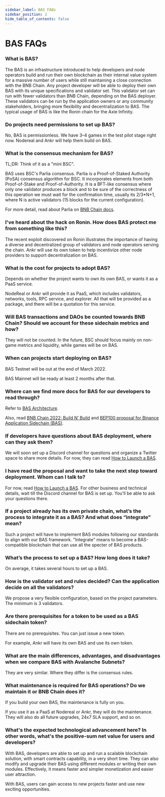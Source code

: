 ```yaml
---
sidebar_label: BAS FAQs
sidebar_position: 2
hide_table_of_contents: false
---
```

# BAS FAQs

### What is BAS? 
The BAS is an infrastructure introduced to help developers and node operators build and run their own blockchain as their internal value system for a massive number of users while still maintaining a close connection with the BNB Chain. Any project developer will be able to deploy their own BAS with its unique specifications and validator set. This validator set can run with fewer validators than BNB Chain, depending on the BAS deployer. These validators can be run by the application owners or any community stakeholders, bringing more flexibility and decentralization to BAS. The typical usage of BAS is like the Ronin chain for the Axie Infinity.

### Do projects need permissions to set up BAS? 
No, BAS is permissionless. We have 3–4 games in the test pilot stage right now. Nodereal and Ankr will help them build on BAS.

### What is the consensus mechanism for BAS? 
TL;DR: Think of it as a "mini BSC".

BAS uses BSC's Parlia consensus. Parlia is a Proof-of-Staked Authority (PoSA) consensus algorithm for BSC. It incorporates elements from both Proof-of-Stake and Proof-of-Authority. It is a BFT-like consensus where only one validator produces a block and to be sure of the correctness of this operation we must wait for the confirmation time, usually its 2/3*N+1, where N is active validators (15 blocks for the current configuration).

For more detail, read about Parlia on [BNB Chain docs](https://docs.bnbchain.org/docs/learn/consensus#consensus-protocol).

### I've heard about the hack on Ronin. How does BAS protect me from something like this?
The recent exploit discovered on Ronin illustrates the importance of having a diverse and decentralized group of validators and node operators serving the chain. Ankr will use its own token to help incentivize other node providers to support decentralization on BAS.

### What is the cost for projects to adopt BAS? 
Depends on whether the project wants to own its own BAS, or wants it as a PaaS service. 

NodeReal or Ankr will provide it as PaaS, which includes validators, networks, tools, RPC service, and explorer. All that will be provided as a package, and there will be a quotation for this service.

### Will BAS transactions and DAOs be counted towards BNB Chain? Should we account for these sidechain metrics and how?
They will not be counted. In the future, BSC should focus mainly on non-game metrics and liquidity, while games will be on BAS.

### When can projects start deploying on BAS? 
BAS Testnet will be out at the end of March 2022.

BAS Mainnet will be ready at least 2 months after that.

### Where can we find more docs for BAS for our developers to read through? 
Refer to [BAS Architecture](../bas/architecture/overview). 

Also, read [BNB Chain 2022: Build N’ Build](https://www.bnbchain.org/en/blog/bsc-2022-build-and-build/) and [BEP100 proposal for Binance Application Sidechain (BAS)](https://github.com/bnb-chain/BEPs/pull/132). 

### If developers have questions about BAS deployment, where can they ask them?
We will soon set up a Discord channel for questions and organize a Twitter space to share more details. 
For now, they can read [How to Launch a BAS](develop/BAS-Testnet/launch-bas.md).

### I have read the proposal and want to take the next step toward deployment. Whom can I talk to? 
For now, read [How to Launch a BAS](develop/BAS-Testnet/launch-bas.md). For other business and technical details, wait till the Discord channel for BAS is set up. You'll be able to ask your questions there.

### If a project already has its own private chain, what’s the process to integrate it as a BAS? And what does “integrate” mean? 
Such a project will have to implement BAS modules following our standards to align with our BAS framework. "Integrate" means to become a BAS-compatible blockchain that can use all the specter of BAS products.

### What’s the process to set up a BAS? How long does it take?
On average, it takes several hours to set up a BAS.

### How is the validator set and rules decided? Can the application decide on all the validators? 
We propose a very flexible configuration, based on the project parameters. The minimum is 3 validators.

### Are there prerequisites for a token to be used as a BAS sidechain token? 
There are no prerequisites. You can just issue a new token.

For example, Ankr will have its own BAS and use its own token. 

### What are the main differences, advantages, and disadvantages when we compare BAS with Avalanche Subnets? 
They are very similar. Where they differ is the consensus rules. 

### What maintenance is required for BAS operations? Do we maintain it or BNB Chain does it? 
If you build your own BAS, the maintenance is fully on you.

If you use it as a PaaS at Nodereal or Ankr, they will do the maintenance. They will also do all future upgrades, 24x7 SLA support, and so on.

### What's the expected technological advancement here? In other words, what's the positive-sum net value for users and developers?
With BAS, developers are able to set up and run a scalable blockchain solution, with smart contracts capability, in a very short time. They can also modify and upgrade their BAS using different modules or writing their own modules. Effectively, it means faster and simpler monetization and easier user attraction.

With BAS, users can gain access to new projects faster and use new exciting opportunities.